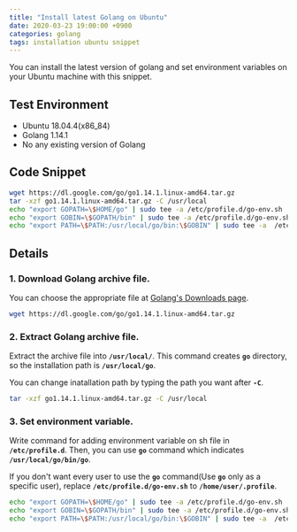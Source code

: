 ```yaml
---
title: "Install latest Golang on Ubuntu"
date: 2020-03-23 19:00:00 +0900
categories: golang
tags: installation ubuntu snippet
---
```

You can install the latest version of golang and set environment variables on your Ubuntu machine with this snippet.

## Test Environment

* Ubuntu 18.04.4(x86_84)
* Golang 1.14.1
* No any existing version of Golang

[//]: # (TODO: Add commend for checking existed golang and removing it + Remove 3rd Environment above)

## Code Snippet

```bash
wget https://dl.google.com/go/go1.14.1.linux-amd64.tar.gz
tar -xzf go1.14.1.linux-amd64.tar.gz -C /usr/local
echo "export GOPATH=\$HOME/go" | sudo tee -a /etc/profile.d/go-env.sh
echo "export GOBIN=\$GOPATH/bin" | sudo tee -a /etc/profile.d/go-env.sh
echo "export PATH=\$PATH:/usr/local/go/bin:\$GOBIN" | sudo tee -a  /etc/profile.d/go-env.sh
```

## Details

### 1. Download Golang archive file. 

You can choose the appropriate file at [Golang's Downloads page][go-dl].

```bash
wget https://dl.google.com/go/go1.14.1.linux-amd64.tar.gz
```
    
### 2. Extract Golang archive file. 

Extract the archive file into **`/usr/local/`**. This command creates **`go`** directory, so the installation path is **`/usr/local/go`**.   

You can change inatallation path by typing the path you want after **`-C`**.

```bash
tar -xzf go1.14.1.linux-amd64.tar.gz -C /usr/local
```
    
### 3. Set environment variable.

Write command for adding environment variable on sh file in **`/etc/profile.d`**. Then, you can use **`go`** command which indicates **`/usr/local/go/bin/go`**.   

If you don't want every user to use the **`go`** command(Use **`go`** only as a specific user), replace **`/etc/profile.d/go-env.sh`** to **`/home/user/.profile`**.

```bash
echo "export GOPATH=\$HOME/go" | sudo tee -a /etc/profile.d/go-env.sh
echo "export GOBIN=\$GOPATH/bin" | sudo tee -a /etc/profile.d/go-env.sh
echo "export PATH=\$PATH:/usr/local/go/bin:\$GOBIN" | sudo tee -a  /etc/profile.d/go-env.sh
```

[go-dl]: https://golang.org/dl/
